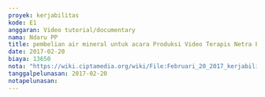 ```yaml
---
proyek: kerjabilitas
kode: E1
anggaran: Video tutorial/documentary
nama: Ndaru PP
title: pembelian air mineral untuk acara Produksi Video Terapis Netra Pak Margono
date: 2017-02-20
biaya: 13650
nota: "https://wiki.ciptamedia.org/wiki/File:Februari_20_2017_kerjabilitas_E1_snack_ndaru.jpg"
tanggalpelunasan: 2017-02-20
notapelunasan:
---
```

